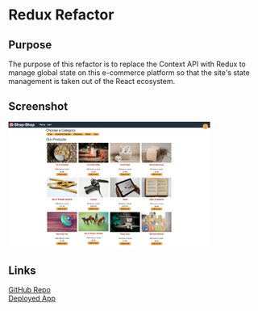# Redux Refactor

## Purpose
The purpose of this refactor is to replace the Context API with Redux to manage global state on this e-commerce platform so that the site's state management is taken out of the React ecosystem.

## Screenshot
<img src="screenshot.jpg" width="400px;">

## Links
[GitHub Repo](https://github.com/apklopfenstein/redux-store)<br>
[Deployed App](https://thawing-shelf-66564.herokuapp.com/)